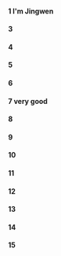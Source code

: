 #### 1 I'm Jingwen
#### 3
#### 4
#### 5
#### 6
#### 7 very good
#### 8
#### 9
#### 10
#### 11
#### 12
#### 13
#### 14
#### 15
